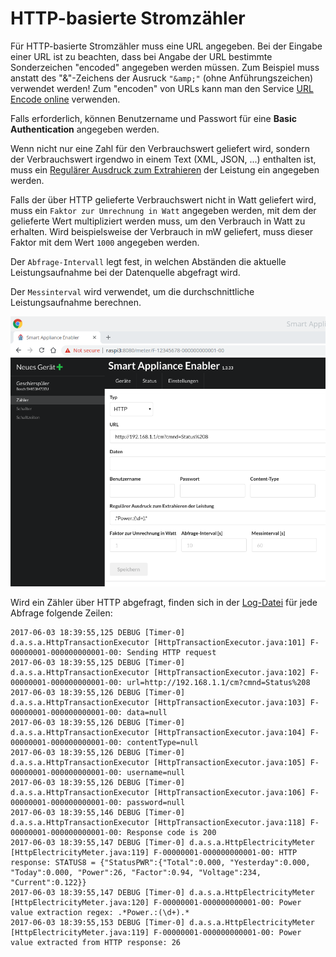 # HTTP-basierte Stromzähler

Für HTTP-basierte Stromzähler muss eine URL angegeben. Bei der Eingabe einer URL ist zu beachten, dass bei Angabe der URL bestimmte Sonderzeichen "encoded" angegeben werden müssen. Zum Beispiel muss anstatt des "&"-Zeichens der Ausruck ```"&amp;"``` (ohne Anführungszeichen) verwendet werden! Zum "encoden" von URLs kann man den Service [URL Encode online](https://www.urlencoder.io) verwenden.

Falls erforderlich, können Benutzername und Passwort für eine __Basic Authentication__ angegeben werden.

Wenn nicht nur eine Zahl für den Verbrauchswert geliefert wird, sondern der Verbrauchswert irgendwo in einem Text (XML, JSON, ...) enthalten ist, muss ein [Regulärer Ausdruck zum Extrahieren](WertExtraktion_DE.md) der Leistung ein angegeben werden.

Falls der über HTTP gelieferte Verbrauchswert nicht in Watt geliefert wird, muss ein ```Faktor zur Umrechnung in Watt``` angegeben werden, mit dem der gelieferte Wert multipliziert werden muss, um den Verbrauch in Watt zu erhalten. Wird beispielsweise der Verbrauch in mW geliefert, muss dieser Faktor mit dem Wert ```1000``` angegeben werden.

Der ```Abfrage-Intervall``` legt fest, in welchen Abständen die aktuelle Leistungsaufnahme bei der Datenquelle abgefragt wird.

Der ```Messinterval``` wird verwendet, um die durchschnittliche Leistungsaufnahme berechnen.

![HTTP-basierter Zähler](../pics/fe/HttpMeter.png)

Wird ein Zähler über HTTP abgefragt, finden sich in der [Log-Datei](Support.md#Log) für jede Abfrage folgende Zeilen:

```
2017-06-03 18:39:55,125 DEBUG [Timer-0] d.a.s.a.HttpTransactionExecutor [HttpTransactionExecutor.java:101] F-00000001-000000000001-00: Sending HTTP request
2017-06-03 18:39:55,125 DEBUG [Timer-0] d.a.s.a.HttpTransactionExecutor [HttpTransactionExecutor.java:102] F-00000001-000000000001-00: url=http://192.168.1.1/cm?cmnd=Status%208
2017-06-03 18:39:55,126 DEBUG [Timer-0] d.a.s.a.HttpTransactionExecutor [HttpTransactionExecutor.java:103] F-00000001-000000000001-00: data=null
2017-06-03 18:39:55,126 DEBUG [Timer-0] d.a.s.a.HttpTransactionExecutor [HttpTransactionExecutor.java:104] F-00000001-000000000001-00: contentType=null
2017-06-03 18:39:55,126 DEBUG [Timer-0] d.a.s.a.HttpTransactionExecutor [HttpTransactionExecutor.java:105] F-00000001-000000000001-00: username=null
2017-06-03 18:39:55,126 DEBUG [Timer-0] d.a.s.a.HttpTransactionExecutor [HttpTransactionExecutor.java:106] F-00000001-000000000001-00: password=null
2017-06-03 18:39:55,146 DEBUG [Timer-0] d.a.s.a.HttpTransactionExecutor [HttpTransactionExecutor.java:118] F-00000001-000000000001-00: Response code is 200
2017-06-03 18:39:55,147 DEBUG [Timer-0] d.a.s.a.HttpElectricityMeter [HttpElectricityMeter.java:119] F-00000001-000000000001-00: HTTP response: STATUS8 = {"StatusPWR":{"Total":0.000, "Yesterday":0.000, "Today":0.000, "Power":26, "Factor":0.94, "Voltage":234, "Current":0.122}}
2017-06-03 18:39:55,147 DEBUG [Timer-0] d.a.s.a.HttpElectricityMeter [HttpElectricityMeter.java:120] F-00000001-000000000001-00: Power value extraction regex: .*Power.:(\d+).*
2017-06-03 18:39:55,153 DEBUG [Timer-0] d.a.s.a.HttpElectricityMeter [HttpElectricityMeter.java:119] F-00000001-000000000001-00: Power value extracted from HTTP response: 26
```

